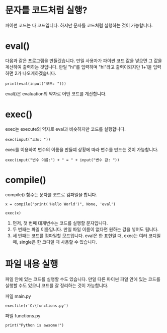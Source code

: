 # 문자를 코드처럼 실행?
파이썬 코드는 다 코드입니다. 하지만 문자를 코드처럼 실행하는 것이 가능합니다.

# eval()
다음과 같은 프로그램을 만들겠습니다. 만일 사용자가 파이썬 코드 값을 넣으면 그 값을 계산하여 출력하는 것입니다. 만일 "hi"를 입력하며 "hi"라고 출력이되지만 1+1을 입력하면 2가 나오게하겠습니다.

```
print(eval(input("코드: ")))
```

eval()은 evaluation의 약자로 어떤 코드를 계산합니다.

# exec()
exec는 execute의 약자로 eval과 비슷하지만 코드를 실행합니다.

```
exec(input("코드: "))
```

exec를 이용하여 변수의 이름을 만들떄 상황에 따라 변수를 만드는 것이 가능합니다.

```
exec(input("변수 이름:") + " = " + input("변수 값: "))
```

# compile()
compile() 함수는 문자를 코드로 컴파일을 합니다.

```
x = compile("print('Hello World')", None, 'eval')

exec(x)
```

1. 먼저, 첫 번째 대개변수는 코드를 실행할 문자입니다.
2. 두 번째는 파일 이름입니다. 만일 파일 이름이 없다면 원하는 값을 넣어도 됩니다.
3. 세 번째는 코드를 컴파일할 모드입니다. eval은 한 표현일 때, exec는 여러 코디일 때, single은 한 코디일 때 사용할 수 있습니다.

# 파일 내용 실행
파일 안에 있는 코드를 실행할 수도 있습니다. 만일 다른 파이썬 파일 안에 있는 코드를 실행할 수도 있으니 코드를 잘 정리하는 것이 가능합니다.

파일 main.py
```
execfile(r'C:\functions.py')
```

파일 functions.py
```
print("Python is awsome!")
```
